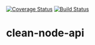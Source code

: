 [![Coverage Status](https://coveralls.io/repos/github/souzaarj/clean-node-api/badge.svg?branch=master)](https://coveralls.io/github/souzaarj/clean-node-api?branch=master)
[![Build Status](https://travis-ci.com/souzaarj/clean-node-api.svg?branch=master)](https://travis-ci.com/souzaarj/clean-node-api)
# clean-node-api 